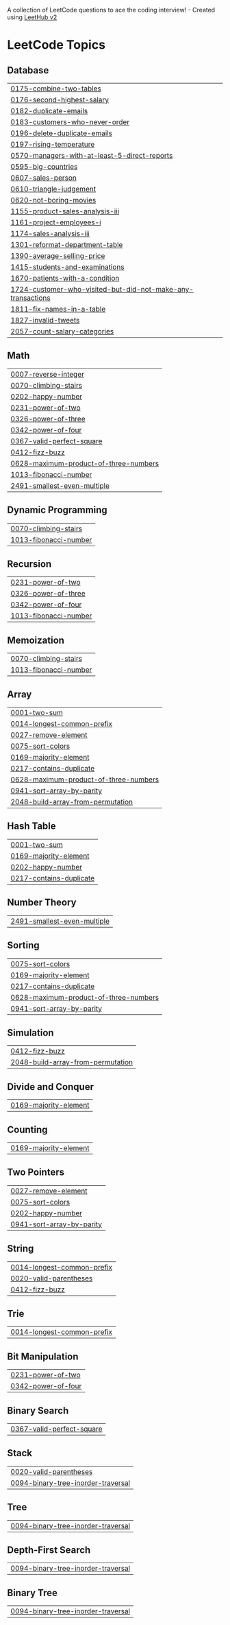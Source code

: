 A collection of LeetCode questions to ace the coding interview! - Created using [LeetHub v2](https://github.com/arunbhardwaj/LeetHub-2.0)
<!---LeetCode Topics Start-->
# LeetCode Topics
## Database
|  |
| ------- |
| [0175-combine-two-tables](https://github.com/tsionawitworkneh/competitive-programming/tree/master/0175-combine-two-tables) |
| [0176-second-highest-salary](https://github.com/tsionawitworkneh/competitive-programming/tree/master/0176-second-highest-salary) |
| [0182-duplicate-emails](https://github.com/tsionawitworkneh/competitive-programming/tree/master/0182-duplicate-emails) |
| [0183-customers-who-never-order](https://github.com/tsionawitworkneh/competitive-programming/tree/master/0183-customers-who-never-order) |
| [0196-delete-duplicate-emails](https://github.com/tsionawitworkneh/competitive-programming/tree/master/0196-delete-duplicate-emails) |
| [0197-rising-temperature](https://github.com/tsionawitworkneh/competitive-programming/tree/master/0197-rising-temperature) |
| [0570-managers-with-at-least-5-direct-reports](https://github.com/tsionawitworkneh/competitive-programming/tree/master/0570-managers-with-at-least-5-direct-reports) |
| [0595-big-countries](https://github.com/tsionawitworkneh/competitive-programming/tree/master/0595-big-countries) |
| [0607-sales-person](https://github.com/tsionawitworkneh/competitive-programming/tree/master/0607-sales-person) |
| [0610-triangle-judgement](https://github.com/tsionawitworkneh/competitive-programming/tree/master/0610-triangle-judgement) |
| [0620-not-boring-movies](https://github.com/tsionawitworkneh/competitive-programming/tree/master/0620-not-boring-movies) |
| [1155-product-sales-analysis-iii](https://github.com/tsionawitworkneh/competitive-programming/tree/master/1155-product-sales-analysis-iii) |
| [1161-project-employees-i](https://github.com/tsionawitworkneh/competitive-programming/tree/master/1161-project-employees-i) |
| [1174-sales-analysis-iii](https://github.com/tsionawitworkneh/competitive-programming/tree/master/1174-sales-analysis-iii) |
| [1301-reformat-department-table](https://github.com/tsionawitworkneh/competitive-programming/tree/master/1301-reformat-department-table) |
| [1390-average-selling-price](https://github.com/tsionawitworkneh/competitive-programming/tree/master/1390-average-selling-price) |
| [1415-students-and-examinations](https://github.com/tsionawitworkneh/competitive-programming/tree/master/1415-students-and-examinations) |
| [1670-patients-with-a-condition](https://github.com/tsionawitworkneh/competitive-programming/tree/master/1670-patients-with-a-condition) |
| [1724-customer-who-visited-but-did-not-make-any-transactions](https://github.com/tsionawitworkneh/competitive-programming/tree/master/1724-customer-who-visited-but-did-not-make-any-transactions) |
| [1811-fix-names-in-a-table](https://github.com/tsionawitworkneh/competitive-programming/tree/master/1811-fix-names-in-a-table) |
| [1827-invalid-tweets](https://github.com/tsionawitworkneh/competitive-programming/tree/master/1827-invalid-tweets) |
| [2057-count-salary-categories](https://github.com/tsionawitworkneh/competitive-programming/tree/master/2057-count-salary-categories) |
## Math
|  |
| ------- |
| [0007-reverse-integer](https://github.com/tsionawitworkneh/competitive-programming/tree/master/0007-reverse-integer) |
| [0070-climbing-stairs](https://github.com/tsionawitworkneh/competitive-programming/tree/master/0070-climbing-stairs) |
| [0202-happy-number](https://github.com/tsionawitworkneh/competitive-programming/tree/master/0202-happy-number) |
| [0231-power-of-two](https://github.com/tsionawitworkneh/competitive-programming/tree/master/0231-power-of-two) |
| [0326-power-of-three](https://github.com/tsionawitworkneh/competitive-programming/tree/master/0326-power-of-three) |
| [0342-power-of-four](https://github.com/tsionawitworkneh/competitive-programming/tree/master/0342-power-of-four) |
| [0367-valid-perfect-square](https://github.com/tsionawitworkneh/competitive-programming/tree/master/0367-valid-perfect-square) |
| [0412-fizz-buzz](https://github.com/tsionawitworkneh/competitive-programming/tree/master/0412-fizz-buzz) |
| [0628-maximum-product-of-three-numbers](https://github.com/tsionawitworkneh/competitive-programming/tree/master/0628-maximum-product-of-three-numbers) |
| [1013-fibonacci-number](https://github.com/tsionawitworkneh/competitive-programming/tree/master/1013-fibonacci-number) |
| [2491-smallest-even-multiple](https://github.com/tsionawitworkneh/competitive-programming/tree/master/2491-smallest-even-multiple) |
## Dynamic Programming
|  |
| ------- |
| [0070-climbing-stairs](https://github.com/tsionawitworkneh/competitive-programming/tree/master/0070-climbing-stairs) |
| [1013-fibonacci-number](https://github.com/tsionawitworkneh/competitive-programming/tree/master/1013-fibonacci-number) |
## Recursion
|  |
| ------- |
| [0231-power-of-two](https://github.com/tsionawitworkneh/competitive-programming/tree/master/0231-power-of-two) |
| [0326-power-of-three](https://github.com/tsionawitworkneh/competitive-programming/tree/master/0326-power-of-three) |
| [0342-power-of-four](https://github.com/tsionawitworkneh/competitive-programming/tree/master/0342-power-of-four) |
| [1013-fibonacci-number](https://github.com/tsionawitworkneh/competitive-programming/tree/master/1013-fibonacci-number) |
## Memoization
|  |
| ------- |
| [0070-climbing-stairs](https://github.com/tsionawitworkneh/competitive-programming/tree/master/0070-climbing-stairs) |
| [1013-fibonacci-number](https://github.com/tsionawitworkneh/competitive-programming/tree/master/1013-fibonacci-number) |
## Array
|  |
| ------- |
| [0001-two-sum](https://github.com/tsionawitworkneh/competitive-programming/tree/master/0001-two-sum) |
| [0014-longest-common-prefix](https://github.com/tsionawitworkneh/competitive-programming/tree/master/0014-longest-common-prefix) |
| [0027-remove-element](https://github.com/tsionawitworkneh/competitive-programming/tree/master/0027-remove-element) |
| [0075-sort-colors](https://github.com/tsionawitworkneh/competitive-programming/tree/master/0075-sort-colors) |
| [0169-majority-element](https://github.com/tsionawitworkneh/competitive-programming/tree/master/0169-majority-element) |
| [0217-contains-duplicate](https://github.com/tsionawitworkneh/competitive-programming/tree/master/0217-contains-duplicate) |
| [0628-maximum-product-of-three-numbers](https://github.com/tsionawitworkneh/competitive-programming/tree/master/0628-maximum-product-of-three-numbers) |
| [0941-sort-array-by-parity](https://github.com/tsionawitworkneh/competitive-programming/tree/master/0941-sort-array-by-parity) |
| [2048-build-array-from-permutation](https://github.com/tsionawitworkneh/competitive-programming/tree/master/2048-build-array-from-permutation) |
## Hash Table
|  |
| ------- |
| [0001-two-sum](https://github.com/tsionawitworkneh/competitive-programming/tree/master/0001-two-sum) |
| [0169-majority-element](https://github.com/tsionawitworkneh/competitive-programming/tree/master/0169-majority-element) |
| [0202-happy-number](https://github.com/tsionawitworkneh/competitive-programming/tree/master/0202-happy-number) |
| [0217-contains-duplicate](https://github.com/tsionawitworkneh/competitive-programming/tree/master/0217-contains-duplicate) |
## Number Theory
|  |
| ------- |
| [2491-smallest-even-multiple](https://github.com/tsionawitworkneh/competitive-programming/tree/master/2491-smallest-even-multiple) |
## Sorting
|  |
| ------- |
| [0075-sort-colors](https://github.com/tsionawitworkneh/competitive-programming/tree/master/0075-sort-colors) |
| [0169-majority-element](https://github.com/tsionawitworkneh/competitive-programming/tree/master/0169-majority-element) |
| [0217-contains-duplicate](https://github.com/tsionawitworkneh/competitive-programming/tree/master/0217-contains-duplicate) |
| [0628-maximum-product-of-three-numbers](https://github.com/tsionawitworkneh/competitive-programming/tree/master/0628-maximum-product-of-three-numbers) |
| [0941-sort-array-by-parity](https://github.com/tsionawitworkneh/competitive-programming/tree/master/0941-sort-array-by-parity) |
## Simulation
|  |
| ------- |
| [0412-fizz-buzz](https://github.com/tsionawitworkneh/competitive-programming/tree/master/0412-fizz-buzz) |
| [2048-build-array-from-permutation](https://github.com/tsionawitworkneh/competitive-programming/tree/master/2048-build-array-from-permutation) |
## Divide and Conquer
|  |
| ------- |
| [0169-majority-element](https://github.com/tsionawitworkneh/competitive-programming/tree/master/0169-majority-element) |
## Counting
|  |
| ------- |
| [0169-majority-element](https://github.com/tsionawitworkneh/competitive-programming/tree/master/0169-majority-element) |
## Two Pointers
|  |
| ------- |
| [0027-remove-element](https://github.com/tsionawitworkneh/competitive-programming/tree/master/0027-remove-element) |
| [0075-sort-colors](https://github.com/tsionawitworkneh/competitive-programming/tree/master/0075-sort-colors) |
| [0202-happy-number](https://github.com/tsionawitworkneh/competitive-programming/tree/master/0202-happy-number) |
| [0941-sort-array-by-parity](https://github.com/tsionawitworkneh/competitive-programming/tree/master/0941-sort-array-by-parity) |
## String
|  |
| ------- |
| [0014-longest-common-prefix](https://github.com/tsionawitworkneh/competitive-programming/tree/master/0014-longest-common-prefix) |
| [0020-valid-parentheses](https://github.com/tsionawitworkneh/competitive-programming/tree/master/0020-valid-parentheses) |
| [0412-fizz-buzz](https://github.com/tsionawitworkneh/competitive-programming/tree/master/0412-fizz-buzz) |
## Trie
|  |
| ------- |
| [0014-longest-common-prefix](https://github.com/tsionawitworkneh/competitive-programming/tree/master/0014-longest-common-prefix) |
## Bit Manipulation
|  |
| ------- |
| [0231-power-of-two](https://github.com/tsionawitworkneh/competitive-programming/tree/master/0231-power-of-two) |
| [0342-power-of-four](https://github.com/tsionawitworkneh/competitive-programming/tree/master/0342-power-of-four) |
## Binary Search
|  |
| ------- |
| [0367-valid-perfect-square](https://github.com/tsionawitworkneh/competitive-programming/tree/master/0367-valid-perfect-square) |
## Stack
|  |
| ------- |
| [0020-valid-parentheses](https://github.com/tsionawitworkneh/competitive-programming/tree/master/0020-valid-parentheses) |
| [0094-binary-tree-inorder-traversal](https://github.com/tsionawitworkneh/competitive-programming/tree/master/0094-binary-tree-inorder-traversal) |
## Tree
|  |
| ------- |
| [0094-binary-tree-inorder-traversal](https://github.com/tsionawitworkneh/competitive-programming/tree/master/0094-binary-tree-inorder-traversal) |
## Depth-First Search
|  |
| ------- |
| [0094-binary-tree-inorder-traversal](https://github.com/tsionawitworkneh/competitive-programming/tree/master/0094-binary-tree-inorder-traversal) |
## Binary Tree
|  |
| ------- |
| [0094-binary-tree-inorder-traversal](https://github.com/tsionawitworkneh/competitive-programming/tree/master/0094-binary-tree-inorder-traversal) |
<!---LeetCode Topics End-->